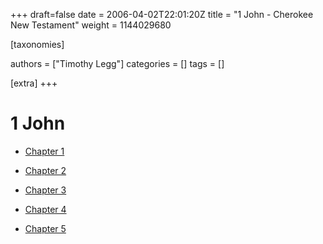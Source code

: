 +++
draft=false
date = 2006-04-02T22:01:20Z
title = "1 John - Cherokee New Testament"
weight = 1144029680

[taxonomies]

authors = ["Timothy Legg"]
categories = []
tags = []

[extra]
+++
# 1 John

* [Chapter 1](@/cherokee-new-testament/1-john/2301/index.md)

* [Chapter 2](@/cherokee-new-testament/1-john/2302/index.md)

* [Chapter 3](@/cherokee-new-testament/1-john/2303/index.md)

* [Chapter 4](@/cherokee-new-testament/1-john/2304/index.md)

* [Chapter 5](@/cherokee-new-testament/1-john/2305/index.md)

